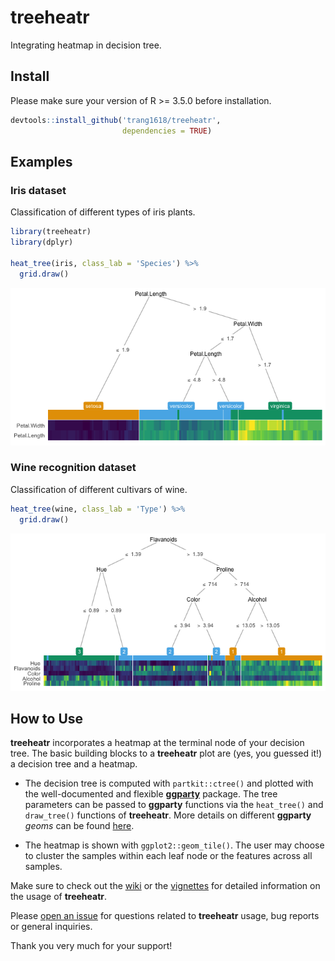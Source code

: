 treeheatr
================

Integrating heatmap in decision tree.

## Install

Please make sure your version of R \>= 3.5.0 before installation.

``` r
devtools::install_github('trang1618/treeheatr',
                         dependencies = TRUE)
```

## Examples

### Iris dataset

Classification of different types of iris plants.

``` r
library(treeheatr)
library(dplyr)

heat_tree(iris, class_lab = 'Species') %>% 
  grid.draw()
```

![](README_files/figure-gfm/unnamed-chunk-2-1.png)<!-- -->

### Wine recognition dataset

Classification of different cultivars of wine.

``` r
heat_tree(wine, class_lab = 'Type') %>% 
  grid.draw()
```

![](README_files/figure-gfm/unnamed-chunk-3-1.png)<!-- -->

## How to Use

**treeheatr** incorporates a heatmap at the terminal node of your
decision tree. The basic building blocks to a **treeheatr** plot are
(yes, you guessed it\!) a decision tree and a heatmap.

  - The decision tree is computed with `partkit::ctree()` and plotted
    with the well-documented and flexible
    [**ggparty**](https://cran.r-project.org/web/packages/ggparty/index.html)
    package. The tree parameters can be passed to **ggparty** functions
    via the `heat_tree()` and `draw_tree()` functions of **treeheatr**.
    More details on different **ggparty** *geoms* can be found
    [here](https://github.com/martin-borkovec/ggparty).

  - The heatmap is shown with `ggplot2::geom_tile()`. The user may
    choose to cluster the samples within each leaf node or the features
    across all samples.

Make sure to check out the
[wiki](https://github.com/trang1618/treeheatr/wiki) or the
[vignettes](https://github.com/trang1618/treeheatr/vignettes) for
detailed information on the usage of **treeheatr**.

Please [open an
issue](https://github.com/trang1618/treeheatr/issues/new) for questions
related to **treeheatr** usage, bug reports or general inquiries.

Thank you very much for your support\!
